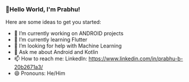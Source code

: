 ### 👋Hello World, I'm Prabhu!

Here are some ideas to get you started:

- 🔭 I’m currently working on ANDROID projects
- 🌱 I’m currently learning Flutter
- 🤔 I’m looking for help with Machine Learning
- 💬 Ask me about Android and Kotlin
- 📫 How to reach me: LinkedIn: https://www.linkedin.com/in/prabhu-b-20b2671a3/
- 😄 Pronouns: He/Him


